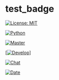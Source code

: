 # test_badge

[![License: MIT](https://img.shields.io/badge/License-MIT-yellow.svg)](https://opensource.org/licenses/MIT)

[![Python](https://img.shields.io/badge/python-3.7-blue)](https://www.python.org/downloads/release/python-379/)

[![Master](https://github.com/DimasAdinugroho/test_badge/workflows/build/badge.svg?branch=master)](https://github.com/DimasAdinugroho/test_badge/actions?query=workflow%3build)

[[![Develop](https://github.com/DimasAdinugroho/test_badge/workflows/build/badge.svg?branch=develop)](https://github.com/DimasAdinugroho/test_badge/actions?query=workflow%3build)]

[![Chat](https://img.shields.io/badge/slack-ds--arthur--api-yellow)](slack://open?team=T038RGMSP)

[![Date](https://byob.yarr.is/DimasAdinugroho/test_badge/time)]()
